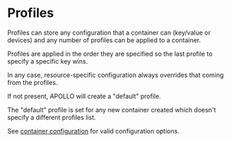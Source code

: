 # Profiles
Profiles can store any configuration that a container can (key/value or
devices) and any number of profiles can be applied to a container.

Profiles are applied in the order they are specified so the last profile to
specify a specific key wins.

In any case, resource-specific configuration always overrides that coming from
the profiles.

If not present, APOLLO will create a "default" profile.

The "default" profile is set for any new container created which doesn't
specify a different profiles list.


See [container configuration](containers.md) for valid configuration options.
